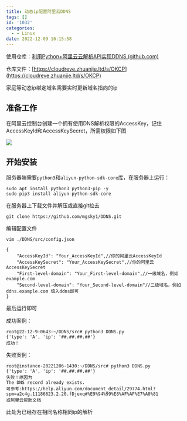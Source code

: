 ```yaml
---
title: 动态ip配置阿里云DDNS
tags: []
id: '1032'
categories:
  - - Linux
date: 2022-12-09 16:15:58
---
```


使用仓库：[利用Python+阿里云云解析API实现DDNS (github.com)](https://github.com/mgsky1/DDNS)

仓库文件：[https://cloudreve.zhuanjie.ltd/s/OKCP](https://cloudreve.zhuanjie.ltd/s/OKCP)

家庭等动态ip绑定域名需要实时更新域名指向的ip

## 准备工作

在阿里云控制台创建一个拥有使用DNS解析权限的AccessKey，记住AccessKeyId和AccessKeySecret，所需权限如下图

![](https://blog.zhuanjie.ltd/img/uploads/2022/12/image-1-1024x460.png)

## 开始安装

服务器端需要`python3`和`aliyun-python-sdk-core`库，在服务器上运行：

```
sudo apt install python3 python3-pip -y
sudo pip3 install aliyun-python-sdk-core
```

在服务器上下载文件并解压或直接git拉去

```
git clone https://github.com/mgsky1/DDNS.git
```

编辑配置文件

```
vim ./DDNS/src/config.json
```

```
{
    "AccessKeyId": "Your_AccessKeyId",//你的阿里云AccessKeyId
    "AccessKeySecret": "Your_AccessKeySecret",//你的阿里云AccessKeySecret
    "First-level-domain": "Your_First-level-domain",//一级域名，例如 example.com
    "Second-level-domain": "Your_Second-level-domain"//二级域名，例如 ddns.example.com 填入ddns即可
}
```

最后运行即可

成功案例：

```
root@22-12-9-0643:~/DDNS/src# python3 DDNS.py 
{'type': 'A', 'ip': '##.##.##.##'}
成功！
```

失败案例：

```
root@instance-20221206-1430:~/DDNS/src# python3 DDNS.py 
{'type': 'A', 'ip': '##.##.##.##'}
失败！原因为
The DNS record already exists.
可参考:https://help.aliyun.com/document_detail/29774.html?spm=a2c4g.11186623.2.20.fDjexq#%E9%94%99%E8%AF%AF%E7%A0%81
或阿里云帮助文档
```

此处为已经存在相同名称相同ip的解析